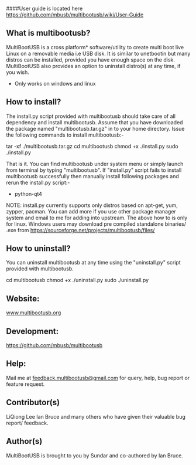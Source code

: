 ####User guide is located here https://github.com/mbusb/multibootusb/wiki/User-Guide

What is multibootusb?
---------------------
MultiBootUSB is a cross platform* software/utility to create multi boot live Linux on a removable media i.e USB disk.
It is similar to unetbootin but many distros can be installed, provided you have enough space on the disk.
MultiBootUSB also provides an option to uninstall distro(s) at any time, if you wish.

* Only works on windows and linux

How to install?
---------------

The install.py script provided with multibootusb should take care of all dependency and install multibootusb.
Assume that you have downloaded the package named "multibootusb.tar.gz" in to your home directory.
Issue the following commands to install multibootusb:-

tar -xf ./multibootusb.tar.gz
cd multibootusb
chmod +x ./install.py
sudo ./install.py

That is it. You can find multibootusb under system menu or simply launch from terminal by typing "multibootusb".
If "install.py" script fails to install multibootusb successfully then manually install following packages and rerun the install.py script:-

* python-qt4

NOTE: install.py currently supports only distros based on apt-get, yum, zypper, pacman.
You can add more if you use other package manager system and email to me for adding into upstream.
The above how to is only for linux. Windows users may download pre compiled standalone binaries/ .exe from
https://sourceforge.net/projects/multibootusb/files/

How to uninstall?
-----------------
You can uninstall multibootusb at any time using the "uninstall.py" script provided with multibootusb.

cd multibootusb
chmod +x ./uninstall.py
sudo ./uninstall.py

Website:
--------
www.multibootusb.org

Development:
-----------
https://github.com/mbusb/multibootusb

Help:
-----
Mail me at feedback.multibootusb@gmail.com for query, help, bug report or feature request.

Contributor(s)
--------------
LiQiong Lee
Ian Bruce
and many others who have given their valuable bug report/ feedback.

Author(s)
---------
MultiBootUSB is brought to you by Sundar and co-authored by Ian Bruce.